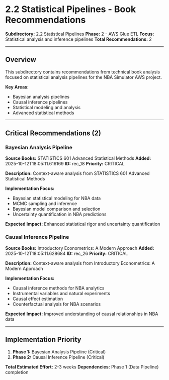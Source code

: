 # 2.2 Statistical Pipelines - Book Recommendations

**Subdirectory:** 2.2 Statistical Pipelines
**Phase:** 2 - AWS Glue ETL
**Focus:** Statistical analysis and inference pipelines
**Total Recommendations:** 2

---

## Overview

This subdirectory contains recommendations from technical book analysis focused on statistical analysis pipelines for the NBA Simulator AWS project.

**Key Areas:**
- Bayesian analysis pipelines
- Causal inference pipelines
- Statistical modeling and analysis
- Advanced statistical methods

---

## Critical Recommendations (2)

### Bayesian Analysis Pipeline

**Source Books:** STATISTICS 601 Advanced Statistical Methods
**Added:** 2025-10-12T18:05:11.616169
**ID:** rec_18
**Priority:** CRITICAL

**Description:** Context-aware analysis from STATISTICS 601 Advanced Statistical Methods

**Implementation Focus:**
- Bayesian statistical modeling for NBA data
- MCMC sampling and inference
- Bayesian model comparison and selection
- Uncertainty quantification in NBA predictions

**Expected Impact:** Enhanced statistical rigor and uncertainty quantification

### Causal Inference Pipeline

**Source Books:** Introductory Econometrics: A Modern Approach
**Added:** 2025-10-12T18:05:11.628684
**ID:** rec_26
**Priority:** CRITICAL

**Description:** Context-aware analysis from Introductory Econometrics: A Modern Approach

**Implementation Focus:**
- Causal inference methods for NBA analytics
- Instrumental variables and natural experiments
- Causal effect estimation
- Counterfactual analysis for NBA scenarios

**Expected Impact:** Improved understanding of causal relationships in NBA data

---

## Implementation Priority

1. **Phase 1:** Bayesian Analysis Pipeline (Critical)
2. **Phase 2:** Causal Inference Pipeline (Critical)

**Total Estimated Effort:** 2-3 weeks
**Dependencies:** Phase 1 (Data Pipeline) completion




